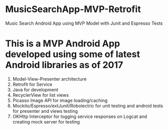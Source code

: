# MusicSearchApp-MVP-Retrofit
Music Search Android App using MVP Model with Junit and Espresso Tests

# This is a MVP Android App developed using some of latest Android libraries as of 2017

1. Model-View-Presenter architecture
2. Retrofit for Service
3. Java for development
4. RecyclerView for list views
5. Picasso Image API for image loading/caching
6. Mockito/Espresso/extJunit/Robolectric for unit testing and android tests for presenter and views testing
7. OKHttp Interceptor for logging service responses on Logcat and creating mock server for testing

